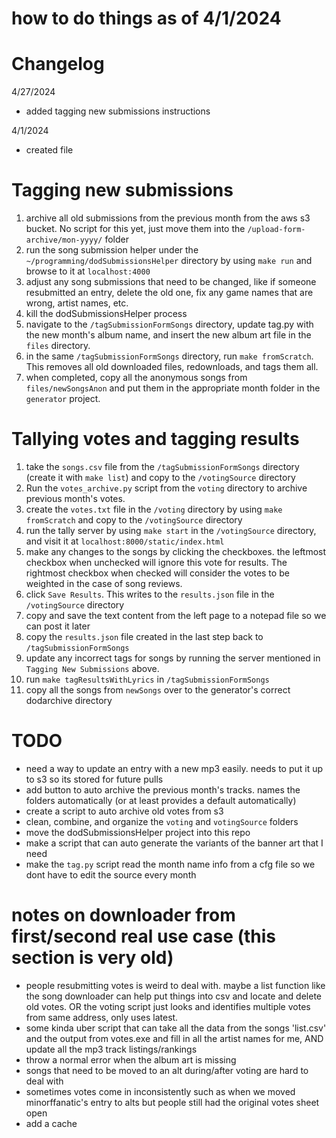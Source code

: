 # how to do things as of 4/1/2024

# Changelog
4/27/2024
- added tagging new submissions instructions

4/1/2024
- created file


# Tagging new submissions
1. archive all old submissions from the previous month from the aws s3 bucket. No script for this yet, just move them into the `/upload-form-archive/mon-yyyy/` folder
2. run the song submission helper under the `~/programming/dodSubmissionsHelper` directory by using `make run` and browse to it at `localhost:4000`
3. adjust any song submissions that need to be changed, like if someone resubmitted an entry, delete the old one, fix any game names that are wrong, artist names, etc.
4. kill the dodSubmissionsHelper process
5. navigate to the `/tagSubmissionFormSongs` directory, update tag.py with the new month's album name, and insert the new album art file in the `files` directory.
6. in the same `/tagSubmissionFormSongs` directory, run `make fromScratch`. This removes all old downloaded files, redownloads, and tags them all.
7. when completed, copy all the anonymous songs from `files/newSongsAnon` and put them in the appropriate month folder in the `generator` project.


# Tallying votes and tagging results
1. take the `songs.csv` file from the `/tagSubmissionFormSongs` directory (create it with `make list`) and copy to the `/votingSource` directory
2. Run the `votes_archive.py` script from the `voting` directory to archive previous month's votes.
3. create the `votes.txt` file in the `/voting` directory by using `make fromScratch` and copy to the `/votingSource` directory
4. run the tally server by using `make start` in the `/votingSource` directory, and visit it at `localhost:8000/static/index.html`
5. make any changes to the songs by clicking the checkboxes. the leftmost checkbox when unchecked will ignore this vote 
for results. The rightmost checkbox when checked will consider the votes to be weighted in the case of song reviews.
6. click `Save Results`. This writes to the `results.json` file in the `/votingSource` directory
7. copy and save the text content from the left page to a notepad file so we can post it later
8. copy the `results.json` file created in the last step back to `/tagSubmissionFormSongs`
9. update any incorrect tags for songs by running the server mentioned in `Tagging New Submissions` above.
10. run `make tagResultsWithLyrics` in `/tagSubmissionFormSongs`
11. copy all the songs from `newSongs` over to the generator's correct dodarchive directory





# TODO
- need a way to update an entry with a new mp3 easily. needs to put it up to s3 so its stored for future pulls
- add button to auto archive the previous month's tracks. names the folders automatically (or at least provides a default automatically)
- create a script to auto archive old votes from s3
- clean, combine, and organize the `voting` and `votingSource` folders
- move the dodSubmissionsHelper project into this repo
- make a script that can auto generate the variants of the banner art that I need
- make the `tag.py` script read the month name info from a cfg file so we dont have to edit the source every month



# notes on downloader from first/second real use case (this section is very old)
- people resubmitting votes is weird to deal with. maybe a list function like the song downloader can help put things into csv and locate and delete old votes. OR the voting script just looks and identifies multiple votes from same address, only uses latest.
- some kinda uber script that can take all the data from the songs 'list.csv' and the output from votes.exe and fill in all the artist names for me, AND update all the mp3 track listings/rankings
- throw a normal error when the album art is missing
- songs that need to be moved to an alt during/after voting are hard to deal with
- sometimes votes come in inconsistently such as when we moved minorffanatic's entry to alts but people still had the original votes sheet open
- add a cache
